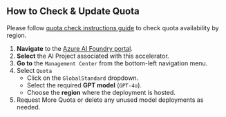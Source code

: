 ## How to Check & Update Quota
 
Please follow [quota check instructions guide](./quota_check.md) to check quota availability by region.

1. **Navigate** to the [Azure AI Foundry portal](https://ai.azure.com/).  
2. **Select** the AI Project associated with this accelerator.  
3. **Go to** the `Management Center` from the bottom-left navigation menu.  
4. Select `Quota`  
   - Click on the `GlobalStandard` dropdown.  
   - Select the required **GPT model** (`GPT-4o`).
   - Choose the **region** where the deployment is hosted.  
5. Request More Quota or delete any unused model deployments as needed.